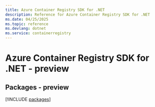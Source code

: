 ```yaml
---
title: Azure Container Registry SDK for .NET
description: Reference for Azure Container Registry SDK for .NET
ms.date: 04/25/2025
ms.topic: reference
ms.devlang: dotnet
ms.service: containerregistry
---
```

# Azure Container Registry SDK for .NET - preview
## Packages - preview
[!INCLUDE [packages](container-registry-index.md)]